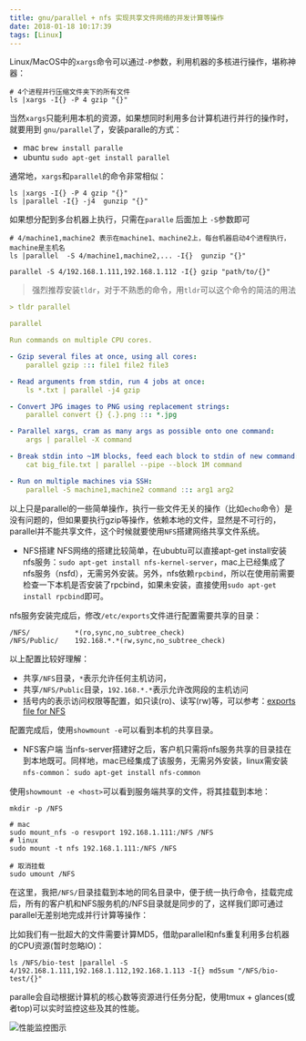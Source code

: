 ```yaml
---
title: gnu/parallel + nfs 实现共享文件网络的并发计算等操作
date: 2018-01-18 10:17:39
tags: [Linux]
---
```


Linux/MacOS中的`xargs`命令可以通过`-P`参数，利用机器的多核进行操作，堪称神器：
``` shell
# 4个进程并行压缩文件夹下的所有文件
ls |xargs -I{} -P 4 gzip "{}"
```

当然`xargs`只能利用本机的资源，如果想同时利用多台计算机进行并行的操作时，就要用到 `gnu/parallel`了，安装paralle的方式：
* mac `brew install paralle`
* ubuntu `sudo apt-get install parallel`

通常地，`xargs`和`parallel`的命令非常相似：
``` shell
ls |xargs -I{} -P 4 gzip "{}"
ls |parallel -I{} -j4  gunzip "{}"
```

<!-- more -->

如果想分配到多台机器上执行，只需在`paralle` 后面加上 `-S`参数即可

``` shell
# 4/machine1,machine2 表示在machine1、machine2上，每台机器启动4个进程执行，machine是主机名
ls |parallel  -S 4/machine1,machine2,... -I{}  gunzip "{}"

parallel -S 4/192.168.1.111,192.168.1.112 -I{} gzip "path/to/{}"
```

> 强烈推荐安装`tldr`，对于不熟悉的命令，用`tldr`可以这个命令的简洁的用法
```yml
> tldr parallel

parallel

Run commands on multiple CPU cores.

- Gzip several files at once, using all cores:
    parallel gzip ::: file1 file2 file3

- Read arguments from stdin, run 4 jobs at once:
    ls *.txt | parallel -j4 gzip

- Convert JPG images to PNG using replacement strings:
    parallel convert {} {.}.png ::: *.jpg

- Parallel xargs, cram as many args as possible onto one command:
    args | parallel -X command

- Break stdin into ~1M blocks, feed each block to stdin of new command:
    cat big_file.txt | parallel --pipe --block 1M command

- Run on multiple machines via SSH:
    parallel -S machine1,machine2 command ::: arg1 arg2
```

以上只是parallel的一些简单操作，执行一些文件无关的操作（比如`echo`命令）是没有问题的，但如果要执行gzip等操作，依赖本地的文件，显然是不可行的，parallel并不能共享文件，这个时候就要使用`NFS`搭建网络共享文件系统。

* NFS搭建
NFS网络的搭建比较简单，在ububtu可以直接apt-get install安装nfs服务：`sudo apt-get install nfs-kernel-server`，mac上已经集成了nfs服务（nsfd），无需另外安装。另外，nfs依赖`rpcbind`，所以在使用前需要检查一下本机是否安装了rpcbind，如果未安装，直接使用`sudo apt-get install rpcbind`即可。

nfs服务安装完成后，修改`/etc/exports`文件进行配置需要共享的目录：
```shell
/NFS/           *(ro,sync,no_subtree_check)
/NFS/Public/    192.168.*.*(rw,sync,no_subtree_check)
```
以上配置比较好理解：
* 共享`/NFS`目录，`*`表示允许任何主机访问，
* 共享`/NFS/Public`目录，`192.168.*.*`表示允许改网段的主机访问
* 括号内的表示访问权限等配置，如只读(ro)、读写(rw)等，可以参考：[exports file for NFS](https://www.ibm.com/support/knowledgecenter/en/ssw_aix_71/com.ibm.aix.files/exports.htm)

配置完成后，使用`showmount -e`可以看到本机的共享目录。

* NFS客户端
当nfs-server搭建好之后，客户机只需将nfs服务共享的目录挂在到本地既可。同样地，mac已经集成了该服务，无需另外安装，linux需安装 `nfs-common`：
`sudo apt-get install nfs-common`

使用`showmount -e <host>`可以看到服务端共享的文件，将其挂载到本地：
```shell
mkdir -p /NFS

# mac
sudo mount_nfs -o resvport 192.168.1.111:/NFS /NFS
# linux
sudo mount -t nfs 192.168.1.111:/NFS /NFS

# 取消挂载
sudo umount /NFS
```

在这里，我把`/NFS/`目录挂载到本地的同名目录中，便于统一执行命令，挂载完成后，所有的客户机和NFS服务机的/NFS目录就是同步的了，这样我们即可通过parallel无差别地完成并行计算等操作：

比如我们有一批超大的文件需要计算MD5，借助parallel和nfs重复利用多台机器的CPU资源(暂时忽略IO)：
```
ls /NFS/bio-test |parallel -S 4/192.168.1.111,192.168.1.112,192.168.1.113 -I{} md5sum "/NFS/bio-test/{}"
```

paralle会自动根据计算机的核心数等资源进行任务分配，使用tmux + glances(或者top)可以实时监控这些及其的性能。

![性能监控图示](http://cloud.atomicer.cn/blog-img/nfs-parallel.jpg)
